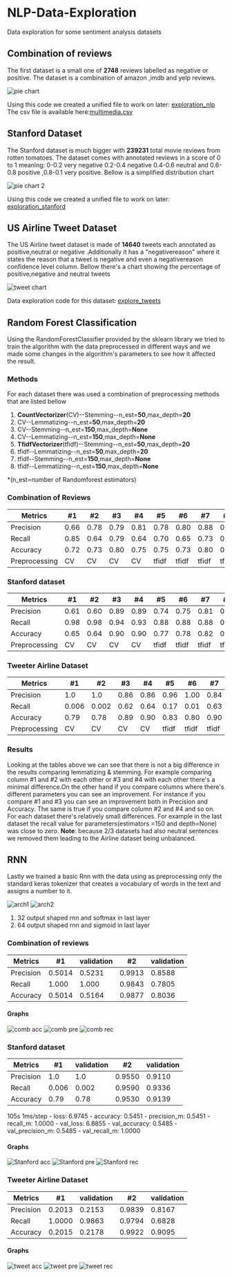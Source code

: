 # NLP-Data-Exploration

Data exploration for some sentiment analysis datasets

## Combination of reviews

The first dataset is a small one of **2748** reviews labelled as negative or positive.
The dataset is a combination of amazon ,imdb and yelp reviews.

![pie chart](/datasets/Combination/combination_pie_chart.png "Label distribution")

Using this code we created a unified file to work on later: [exploration_nlp](https://github.com/fabianhoegger/NLP-Data-Exploration/exploration_nlp.py)
The csv file is available here:[multimedia.csv](https://github.com/fabianhoegger/NLP-Data-Exploration/tree/main/datasets/Combination)

## Stanford Dataset

The Stanford dataset is much bigger with **239231** total movie reviews from rotten tomatoes.
The dataset comes with annotated reviews in a score of 0 to 1 meaning:
0-0.2 very negative  0.2-0.4 negative 0.4-0.6 neutral and 0.6-0.8 positive ,0.8-0.1 very positive.
Bellow is a simplified distribution chart

![pie chart 2](/datasets/stanfordSentimentTreebank/standford_pie_neutral.png "Label distribution")

Using this code we created a unified file to work on later: [exploration_stanford](https://github.com/fabianhoegger/NLP-Data-Exploration/exploration_stanford.py)

## US Airline Tweet Dataset

The US Airline tweet dataset is made of **14640** tweets each annotated as positive,neutral or negative .Additionally it has a "negativereason" where it states the reason that a tweet is negative and even a negativereason confidence level column.
Bellow there's a chart showing the percentage of positive,negative and neutral tweets

![tweet chart ](/datasets/USairline/pie_chart.png "Label distribution")

Data exploration code for this dataset: [explore_tweets](https://github.com/fabianhoegger/NLP-Data-Exploration/explore_tweets.py)


## Random Forest Classification

Using the RandomForestClassifier provided by the sklearn library we tried to train the algorithm with the data preprocessed in different ways and we made some changes in the algorithm's parameters to see how it affected the result.


### Methods

For each dataset there was used a combination of preprocessing methods that are listed bellow

1. __CountVectorizer__(CV)--Stemming--n_est=**50**,max_depth=**20**
2. CV--Lemmatizing--n_est=**50**,max_depth=**20**
3. CV--Stemming--n_est=**150**,max_depth=__None__
4. CV--Lemmatizing--n_est=**150**,max_depth=__None__
5. __TfidfVectorizer__(tfidf)--Stemming--n_est=**50**,max_depth=**20**
6. tfidf--Lemmatizing--n_est=**50**,max_depth=**20**
7. tfidf--Stemming--n_est=**150**,max_depth=__None__
8. tfidf--Lemmatizing--n_est=**150**,max_depth=__None__

*(n_est=number of Randomforest estimators)
### Combination of Reviews


Metrics   | #1   | #2   | #3   | #4   | #5   | #6   | #7   | #8   |
--------- | --   | --   | --   | --   | --   | --   | --   | --   |
Precision | 0.66 | 0.78 | 0.79 | 0.81 | 0.78 | 0.80 | 0.88 | 0.80 |
Recall    | 0.85 | 0.64 | 0.79 | 0.64 | 0.70 | 0.65 | 0.73 | 0.65 |
Accuracy  | 0.72 | 0.73 | 0.80 | 0.75 | 0.75 | 0.73 | 0.80 | 0.73 |
Preprocessing| CV |CV |CV |CV | tfidf| tfidf| tfidf| tfidf|

### Stanford dataset


Metrics   | #1   | #2   | #3   | #4   | #5   | #6   | #7   | #8   |
--------- | --   | --   | --   | --   | --   | --   | --   | --   |
Precision | 0.61 | 0.60 | 0.89 | 0.89 | 0.74 | 0.75 | 0.81 | 0.80 |
Recall    | 0.98 | 0.98 | 0.94 | 0.93 | 0.88 | 0.88 | 0.88 | 0.88 |
Accuracy  | 0.65 | 0.64 | 0.90 | 0.90 | 0.77 | 0.78 | 0.82 | 0.82 |
Preprocessing| CV |CV |CV |CV | tfidf| tfidf| tfidf| tfidf|

### Tweeter Airline Dataset


Metrics   | #1   | #2   | #3   | #4   | #5   | #6   | #7   | #8   |
--------- | --   | --   | --   | --   | --   | --   | --   | --   |
Precision | 1.0  | 1.0  | 0.86 | 0.86 | 0.96 | 1.00 | 0.84 | 0.80 |
Recall    |0.006 |0.002 | 0.62 | 0.64 | 0.17 | 0.01 | 0.63 | 0.61 |
Accuracy  |0.79  |0.78  | 0.89 | 0.90 | 0.83 | 0.80 | 0.90 | 0.89 |
Preprocessing| CV |CV |CV |CV | tfidf| tfidf| tfidf| tfidf|

### Results

Looking at the tables above we can see that there is not a big difference in the results comparing lemmatizing & stemming. For example comparing column #1 and #2 with each other or #3 and #4 with each other there's a minimal difference.On the other hand if you compare columns where there's different parameters you can see an improvement. For instance if you compare #1 and #3 you can see an improvement both in Precision and Accuracy.
The same is true if you compare column #2 and #4  and so on.
For each dataset there's relatively small differences. For example in the last dataset
the recall value for parameters(estimators =150 and depth=None) was close to zero.
__Note__: because 2/3 datasets had also neutral sentences we removed them leading to
the Airline dataset being unbalanced.

## RNN

  Lastly we trained a basic Rnn with the data using as preprocessing only the
  standard keras tokenizer that creates a vocabulary of words in the text and assigns a number
  to it.

  ![arch1 ](arch1.png "Label distribution")
  ![arch2 ](arch2.png "Label distribution")

  1.  32 output shaped rnn and softmax in last layer
  2.  64 output shaped rnn and sigmoid in last layer

### Combination of reviews

  Metrics   | #1    | validation | #2   | validation |
  --------- | --    | ---------- | ---- | --------   |
  Precision | 0.5014| 0.5231     |0.9913| 0.8588     |
  Recall    | 1.000 | 1.000      |0.9843| 0.7805     |
  Accuracy  | 0.5014| 0.5164     |0.9877| 0.8036     |

#### Graphs
![comb acc ](/datasets/Combination/accuracy_rnn_combination.png "Label distribution")
![comb pre ](/datasets/Combination/precision_rnn_combination.png "Label distribution")
![comb rec ](/datasets/Combination/recall_rnn_combination.png "Label distribution")
### Stanford dataset

  Metrics   | #1   | validation | #2   | validation |
  --------- | --   | ---------- | ---- | --------   |
  Precision | 1.0  | 1.0        | 0.9550 | 0.9110   |
  Recall    |0.006 | 0.002      | 0.9590 | 0.9336   |
  Accuracy  |0.79  | 0.78       | 0.9530 | 0.9139   |
105s 1ms/step - loss: 6.9745 - accuracy: 0.5451 - precision_m: 0.5451 - recall_m: 1.0000 - val_loss: 6.8855 - val_accuracy: 0.5485 - val_precision_m: 0.5485 - val_recall_m: 1.0000

#### Graphs
![Stanford acc ](/datasets/stanfordSentimentTreebank/rnn_accuracy2.png "Label distribution")
![Stanford pre ](/datasets/stanfordSentimentTreebank/rnn_precision2.png "Label distribution")
![Stanford rec ](/datasets/stanfordSentimentTreebank/rnn_recall2.png "Label distribution")
### Tweeter Airline Dataset

  Metrics   | #1   | validation | #2   | validation |
  --------- | --   | ---------- | ---- | --------   |
  Precision |0.2013| 0.2153     |0.9839| 0.8167     |
  Recall    |1.0000|0.9863      |0.9794| 0.6828     |
  Accuracy  |0.2015|0.2178      |0.9922| 0.9095     |

#### Graphs
![tweet acc ](/datasets/USairline/rnn_acc_tweets.png "Label distribution")
![tweet pre ](/datasets/USairline/rnn_pre_tweets.png "Label distribution")
![tweet rec ](/datasets/USairline/rnn_rec_tweets.png "Label distribution")
